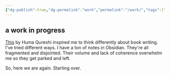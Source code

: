 ```yaml
---
{"dg-publish":true,"dg-permalink":"work","permalink":"/work/","tags":["writing"],"created":"","updated":""}
---
```



## a work in progress

[This](https://www.instagram.com/reel/CpvTI8zo_Kg/?igshid=YmRhY2Q4MGU=) by Huma Qureshi inspired me to think differently about book writing. I've tried different ways. I have a ton of notes in Obsidian. They're all fragmented and disjointed. Their volume and lack of coherence overwhelm me so they get parked and left.

So, here we are again. Starting over.

